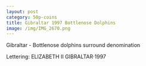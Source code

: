 ```yaml
---
layout: post
category: 50p-coins
title: Gibraltar 1997 Bottlenose Dolphins
image: /img/IMG_2670.png
---
```


Gibraltar - Bottlenose dolphins surround denomination

Lettering: ELIZABETH II GIBRALTAR·1997
